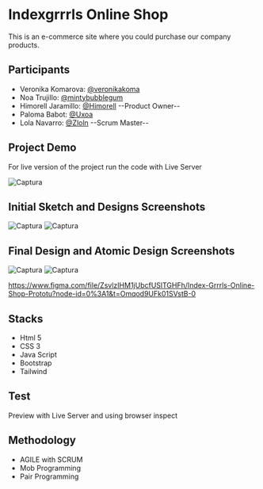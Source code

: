 # Indexgrrrls Online Shop

This is an e-commerce site where you could purchase our company products.

## Participants

- Veronika Komarova: [@veronikakoma](https://github.com/VeronikaKoma)
- Noa Trujillo: [@mintybubblegum](https://github.com/mintybubblegum)
- Himorell Jaramillo: [@Himorell](https://github.com/Himorell)  --Product Owner--
- Paloma Babot: [@Uxoa](https://github.com/uxoa)
- Lola Navarro: [@Zloln](https://github.com/ZLoln) --Scrum Master--

## Project Demo

For live version of the project run the code with Live Server

![Captura](https://user-images.githubusercontent.com/116545301/201038973-783de7a4-204b-4a63-8aba-c8d9d0d6210d.JPG)



## Initial Sketch and Designs Screenshots 
![Captura](https://user-images.githubusercontent.com/116545301/201037111-95bd52bb-0d09-40bc-b3cf-b2192b36461b.JPG)
![Captura](https://user-images.githubusercontent.com/116545301/201037947-09eeea28-f5b0-4787-9180-0551e9dc671d.JPG)


## Final Design and Atomic Design Screenshots 

![Captura](https://user-images.githubusercontent.com/116545301/201038316-465efad8-6b93-4226-b713-607a837ccb38.JPG)
![Captura](https://user-images.githubusercontent.com/116545301/201040312-dbc31119-950a-4db7-9d90-fa5e4e488aad.JPG)


https://www.figma.com/file/ZsvlzIHM1jUbcfUSlTGHFh/Index-Grrrls-Online-Shop-Prototu?node-id=0%3A1&t=Omqod9UFk01SVstB-0

## Stacks

- Html 5
- CSS 3
- Java Script
- Bootstrap
- Tailwind

## Test
 Preview with Live Server and using browser inspect
 
## Methodology

- AGILE with SCRUM
- Mob Programming
- Pair Programming
